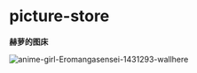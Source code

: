 # picture-store
**赫萝的图床**  
  
  
![anime-girl-Eromangasensei-1431293-wallhere](https://cdn.jsdelivr.net/gh/Kuingsmile/picture-store@main/picx_for_markdown/anime-girl-Eromangasensei-1431293-wallhere.2h8sqgqd2d40.png)